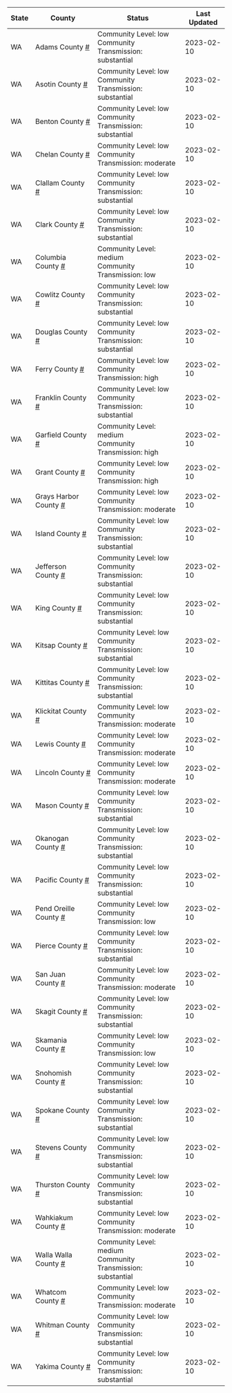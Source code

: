 State | County | Status | Last Updated
--- | --- | --- | --- 
WA | Adams County <a href="#adams_county">#</a> | <a name="adams_county"></a>Community Level: low<br/>Community Transmission: substantial | 2023-02-10
WA | Asotin County <a href="#asotin_county">#</a> | <a name="asotin_county"></a>Community Level: low<br/>Community Transmission: substantial | 2023-02-10
WA | Benton County <a href="#benton_county">#</a> | <a name="benton_county"></a>Community Level: low<br/>Community Transmission: substantial | 2023-02-10
WA | Chelan County <a href="#chelan_county">#</a> | <a name="chelan_county"></a>Community Level: low<br/>Community Transmission: moderate | 2023-02-10
WA | Clallam County <a href="#clallam_county">#</a> | <a name="clallam_county"></a>Community Level: low<br/>Community Transmission: substantial | 2023-02-10
WA | Clark County <a href="#clark_county">#</a> | <a name="clark_county"></a>Community Level: low<br/>Community Transmission: substantial | 2023-02-10
WA | Columbia County <a href="#columbia_county">#</a> | <a name="columbia_county"></a>Community Level: medium<br/>Community Transmission: low | 2023-02-10
WA | Cowlitz County <a href="#cowlitz_county">#</a> | <a name="cowlitz_county"></a>Community Level: low<br/>Community Transmission: substantial | 2023-02-10
WA | Douglas County <a href="#douglas_county">#</a> | <a name="douglas_county"></a>Community Level: low<br/>Community Transmission: substantial | 2023-02-10
WA | Ferry County <a href="#ferry_county">#</a> | <a name="ferry_county"></a>Community Level: low<br/>Community Transmission: high | 2023-02-10
WA | Franklin County <a href="#franklin_county">#</a> | <a name="franklin_county"></a>Community Level: low<br/>Community Transmission: substantial | 2023-02-10
WA | Garfield County <a href="#garfield_county">#</a> | <a name="garfield_county"></a>Community Level: medium<br/>Community Transmission: high | 2023-02-10
WA | Grant County <a href="#grant_county">#</a> | <a name="grant_county"></a>Community Level: low<br/>Community Transmission: high | 2023-02-10
WA | Grays Harbor County <a href="#grays_harbor_county">#</a> | <a name="grays_harbor_county"></a>Community Level: low<br/>Community Transmission: moderate | 2023-02-10
WA | Island County <a href="#island_county">#</a> | <a name="island_county"></a>Community Level: low<br/>Community Transmission: substantial | 2023-02-10
WA | Jefferson County <a href="#jefferson_county">#</a> | <a name="jefferson_county"></a>Community Level: low<br/>Community Transmission: substantial | 2023-02-10
WA | King County <a href="#king_county">#</a> | <a name="king_county"></a>Community Level: low<br/>Community Transmission: substantial | 2023-02-10
WA | Kitsap County <a href="#kitsap_county">#</a> | <a name="kitsap_county"></a>Community Level: low<br/>Community Transmission: substantial | 2023-02-10
WA | Kittitas County <a href="#kittitas_county">#</a> | <a name="kittitas_county"></a>Community Level: low<br/>Community Transmission: substantial | 2023-02-10
WA | Klickitat County <a href="#klickitat_county">#</a> | <a name="klickitat_county"></a>Community Level: low<br/>Community Transmission: moderate | 2023-02-10
WA | Lewis County <a href="#lewis_county">#</a> | <a name="lewis_county"></a>Community Level: low<br/>Community Transmission: moderate | 2023-02-10
WA | Lincoln County <a href="#lincoln_county">#</a> | <a name="lincoln_county"></a>Community Level: low<br/>Community Transmission: moderate | 2023-02-10
WA | Mason County <a href="#mason_county">#</a> | <a name="mason_county"></a>Community Level: low<br/>Community Transmission: substantial | 2023-02-10
WA | Okanogan County <a href="#okanogan_county">#</a> | <a name="okanogan_county"></a>Community Level: low<br/>Community Transmission: substantial | 2023-02-10
WA | Pacific County <a href="#pacific_county">#</a> | <a name="pacific_county"></a>Community Level: low<br/>Community Transmission: substantial | 2023-02-10
WA | Pend Oreille County <a href="#pend_oreille_county">#</a> | <a name="pend_oreille_county"></a>Community Level: low<br/>Community Transmission: low | 2023-02-10
WA | Pierce County <a href="#pierce_county">#</a> | <a name="pierce_county"></a>Community Level: low<br/>Community Transmission: substantial | 2023-02-10
WA | San Juan County <a href="#san_juan_county">#</a> | <a name="san_juan_county"></a>Community Level: low<br/>Community Transmission: moderate | 2023-02-10
WA | Skagit County <a href="#skagit_county">#</a> | <a name="skagit_county"></a>Community Level: low<br/>Community Transmission: substantial | 2023-02-10
WA | Skamania County <a href="#skamania_county">#</a> | <a name="skamania_county"></a>Community Level: low<br/>Community Transmission: low | 2023-02-10
WA | Snohomish County <a href="#snohomish_county">#</a> | <a name="snohomish_county"></a>Community Level: low<br/>Community Transmission: substantial | 2023-02-10
WA | Spokane County <a href="#spokane_county">#</a> | <a name="spokane_county"></a>Community Level: low<br/>Community Transmission: substantial | 2023-02-10
WA | Stevens County <a href="#stevens_county">#</a> | <a name="stevens_county"></a>Community Level: low<br/>Community Transmission: substantial | 2023-02-10
WA | Thurston County <a href="#thurston_county">#</a> | <a name="thurston_county"></a>Community Level: low<br/>Community Transmission: substantial | 2023-02-10
WA | Wahkiakum County <a href="#wahkiakum_county">#</a> | <a name="wahkiakum_county"></a>Community Level: low<br/>Community Transmission: moderate | 2023-02-10
WA | Walla Walla County <a href="#walla_walla_county">#</a> | <a name="walla_walla_county"></a>Community Level: medium<br/>Community Transmission: substantial | 2023-02-10
WA | Whatcom County <a href="#whatcom_county">#</a> | <a name="whatcom_county"></a>Community Level: low<br/>Community Transmission: moderate | 2023-02-10
WA | Whitman County <a href="#whitman_county">#</a> | <a name="whitman_county"></a>Community Level: low<br/>Community Transmission: substantial | 2023-02-10
WA | Yakima County <a href="#yakima_county">#</a> | <a name="yakima_county"></a>Community Level: low<br/>Community Transmission: substantial | 2023-02-10
